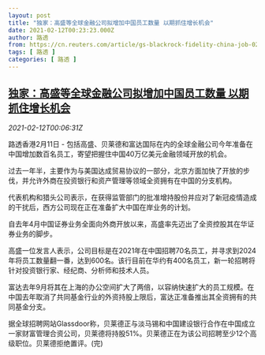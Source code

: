 ```yaml
---
layout: post
title: "独家：高盛等全球金融公司拟增加中国员工数量 以期抓住增长机会"
date: 2021-02-12T00:23:23.000Z
author: 路透
from: https://cn.reuters.com/article/gs-blackrock-fidelity-china-job-0212-idCNKBS2AC00I
tags: [ 路透 ]
categories: [ 路透 ]
---
```

<!--1613089403000-->
[独家：高盛等全球金融公司拟增加中国员工数量 以期抓住增长机会](https://cn.reuters.com/article/gs-blackrock-fidelity-china-job-0212-idCNKBS2AC00I)
------

<div>
<div><i>2021-02-12T00:06:31Z</i></div><p>路透香港2月11日 - 包括高盛、贝莱德和富达国际在内的全球金融公司今年准备在中国增加数百名员工，寄望把握住中国40万亿美元金融领域开放的机会。</p><p>过去一年半，主要作为与美国达成贸易协议的一部分，北京方面加快了开放的步伐，并允许外商在投资银行和资产管理等领域全资拥有在中国的分支机构。</p><p>代表机构和猎头公司表示，在获得监管部门的批准增持股份并应对了新冠疫情造成的干扰后，西方公司现在正在准备扩大中国在岸业务的计划。</p><p>自去年4月中国证券业务全面向外商开放以来，高盛率先迈出了全资控股其在华证券业务的脚步。</p><p>高盛一位发言人表示，公司目标是在2021年在中国招聘70名员工，并寻求到2024年将员工数量翻一番，达到600名。该行目前在华约有400名员工，新一轮招聘将针对投资银行家、经纪商、分析师和技术人员。</p><p>富达去年9月将其在上海的办公空间扩大了两倍，以容纳快速扩大的员工规模。在中国去年取消了共同基金行业的外资持股上限后，富达正准备推出其全资拥有的共同基金分支。</p><p>据全球招聘网站Glassdoor称，贝莱德正与淡马锡和中国建设银行合作在中国成立一家财富管理合资公司，贝莱德将持股51%。贝莱德正在为该公司招聘至少12个高级职位。贝莱德拒绝置评。(完)</p>
</div>
